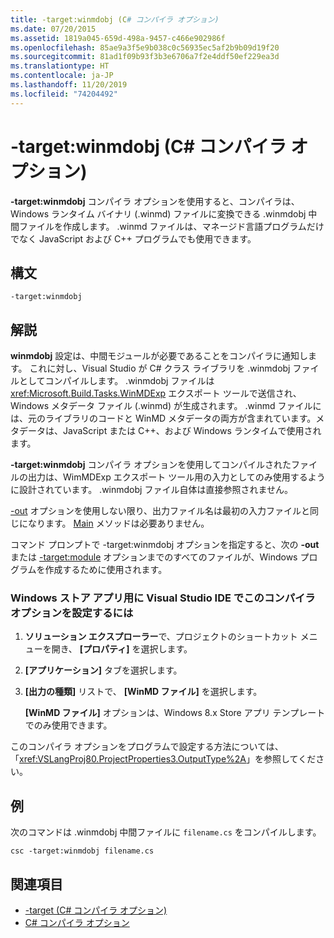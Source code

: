 ```yaml
---
title: -target:winmdobj (C# コンパイラ オプション)
ms.date: 07/20/2015
ms.assetid: 1819a045-659d-498a-9457-c466e902986f
ms.openlocfilehash: 85ae9a3f5e9b038c0c56935ec5af2b9b09d19f20
ms.sourcegitcommit: 81ad1f09b93f3b3e6706a7f2e4ddf50ef229ea3d
ms.translationtype: HT
ms.contentlocale: ja-JP
ms.lasthandoff: 11/20/2019
ms.locfileid: "74204492"
---
```

# <a name="-targetwinmdobj-c-compiler-options"></a>-target:winmdobj (C# コンパイラ オプション)
**-target:winmdobj** コンパイラ オプションを使用すると、コンパイラは、Windows ランタイム バイナリ (.winmd) ファイルに変換できる .winmdobj 中間ファイルを作成します。 .winmd ファイルは、マネージド言語プログラムだけでなく JavaScript および C++ プログラムでも使用できます。  
  
## <a name="syntax"></a>構文  
  
```console  
-target:winmdobj  
```  
  
## <a name="remarks"></a>解説  
 **winmdobj** 設定は、中間モジュールが必要であることをコンパイラに通知します。 これに対し、Visual Studio が C# クラス ライブラリを .winmdobj ファイルとしてコンパイルします。 .winmdobj ファイルは <xref:Microsoft.Build.Tasks.WinMDExp> エクスポート ツールで送信され、Windows メタデータ ファイル (.winmd) が生成されます。 .winmd ファイルには、元のライブラリのコードと WinMD メタデータの両方が含まれています。メタデータは、JavaScript または C++、および Windows ランタイムで使用されます。  
  
 **-target:winmdobj** コンパイラ オプションを使用してコンパイルされたファイルの出力は、WimMDExp エクスポート ツール用の入力としてのみ使用するように設計されています。 .winmdobj ファイル自体は直接参照されません。  
  
 [-out](./out-compiler-option.md) オプションを使用しない限り、出力ファイル名は最初の入力ファイルと同じになります。 [Main](../../programming-guide/main-and-command-args/index.md) メソッドは必要ありません。  
  
 コマンド プロンプトで -target:winmdobj オプションを指定すると、次の **-out** または [-target:module](./target-module-compiler-option.md) オプションまでのすべてのファイルが、Windows プログラムを作成するために使用されます。  
  
### <a name="to-set-this-compiler-option-in-the-visual-studio-ide-for-a-windows-store-app"></a>Windows ストア アプリ用に Visual Studio IDE でこのコンパイラ オプションを設定するには  
  
1. **ソリューション エクスプローラー**で、プロジェクトのショートカット メニューを開き、 **[プロパティ]** を選択します。  
  
2. **[アプリケーション]** タブを選択します。  
  
3. **[出力の種類]** リストで、 **[WinMD ファイル]** を選択します。  
  
     **[WinMD ファイル]** オプションは、Windows 8.x Store アプリ テンプレートでのみ使用できます。  
  
 このコンパイラ オプションをプログラムで設定する方法については、「<xref:VSLangProj80.ProjectProperties3.OutputType%2A>」を参照してください。  
  
## <a name="example"></a>例  
 次のコマンドは .winmdobj 中間ファイルに `filename.cs` をコンパイルします。  
  
```console  
csc -target:winmdobj filename.cs  
```  
  
## <a name="see-also"></a>関連項目

- [-target (C# コンパイラ オプション)](./target-compiler-option.md)
- [C# コンパイラ オプション](./index.md)
